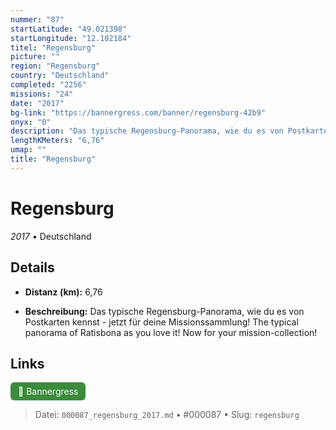 ```yaml
---
nummer: "87"
startLatitude: "49.021398"
startLongitude: "12.102184"
titel: "Regensburg"
picture: ""
region: "Regensburg"
country: "Deutschland"
completed: "2256"
missions: "24"
date: "2017"
bg-link: "https://bannergress.com/banner/regensburg-42b9"
onyx: "0"
description: "Das typische Regensburg-Panorama, wie du es von Postkarten kennst - jetzt für deine Missionssammlung! \nThe typical panorama of Ratisbona as you love it! Now for your mission-collection!"
lengthKMeters: "6,76"
umap: ""
title: "Regensburg"
---
```

# Regensburg

*2017* • Deutschland



## Details
- **Distanz (km):** 6,76



- **Beschreibung:** Das typische Regensburg-Panorama, wie du es von Postkarten kennst - jetzt für deine Missionssammlung! 
The typical panorama of Ratisbona as you love it! Now for your mission-collection!


## Links
<div style="margin-top: 0.5em;">
<a href="https://bannergress.com/banner/regensburg-42b9" target="_blank" style="display:inline-block;margin-right:8px;padding:6px 12px;background-color:#3c8b3c;color:white;text-decoration:none;border-radius:6px;">🔗 Bannergress</a>

</div>


> Datei: `000087_regensburg_2017.md` • #000087 • Slug: `regensburg`
